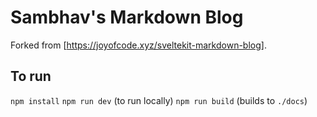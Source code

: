 # Sambhav's Markdown Blog

Forked from [https://joyofcode.xyz/sveltekit-markdown-blog].

## To run
`npm install`
`npm run dev` (to run locally)
`npm run build` (builds to `./docs`)
